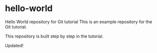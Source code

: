 # hello-world
Hello World repository for Git tutorial
This is an example repository for the Git tutorial.

This repository is built step by step in the tutorial.

Updated!
